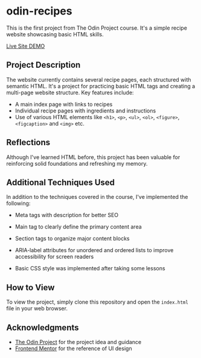 # odin-recipes

This is the first project from The Odin Project course. It's a simple recipe website showcasing basic HTML skills.

[Live Site DEMO](https://ru4s93m6.github.io/odin-recipes/)

## Project Description

The website currently contains several recipe pages, each structured with semantic HTML. It's a project for practicing basic HTML tags and creating a multi-page website structure. Key features include:

- A main index page with links to recipes
- Individual recipe pages with ingredients and instructions
- Use of various HTML elements like `<h1>`, `<p>`, `<ul>`, `<ol>`, `<figure>`, `<figcaption>` and `<img>` etc.

## Reflections

Although I've learned HTML before, this project has been valuable for reinforcing solid foundations and refreshing my memory.

## Additional Techniques Used

In addition to the techniques covered in the course, I've implemented the following:

- Meta tags with description for better SEO
- Main tag to clearly define the primary content area
- Section tags to organize major content blocks
- ARIA-label attributes for unordered and ordered lists to improve accessibility for screen readers

- Basic CSS style was implemented after taking some lessons

## How to View

To view the project, simply clone this repository and open the `index.html` file in your web browser.

## Acknowledgments

- [The Odin Project](https://www.theodinproject.com/lessons/foundations-recipes) for the project idea and guidance
- [Frontend Mentor](https://www.frontendmentor.io/challenges/recipe-page-KiTsR8QQKm) for the reference of UI design
